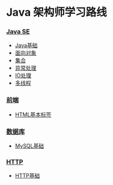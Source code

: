 # Java 架构师学习路线

### [Java SE](docs/JavaSE)
* [Java基础](docs/JavaSE/Java基础.md)
* [面向对象](docs/JavaSE/面向对象.md)
* [集合](docs/JavaSE/集合.md)
* [异常处理](docs/JavaSE/异常处理.md)
* [IO处理](docs/JavaSE/IO处理.md)
* [多线程](docs/JavaSE/多线程.md)

### [前端](docs/前端)
* [HTML基本标签]()
### [数据库](docs/数据库)
* [MySQL基础]()

### [HTTP](docs/HTTP)
* [HTTP基础](docs/HTTP/HTTP基础.md)


